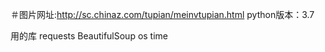＃图片网址:http://sc.chinaz.com/tupian/meinvtupian.html
python版本：3.7

用的库
requests
BeautifulSoup
os
time

